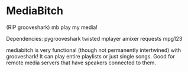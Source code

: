 MediaBitch
==========
(RIP grooveshark)
mb play my media!

Dependencies:
  pygrooveshark
  twisted
  mplayer
  amixer
  requests
  mpg123


mediabitch is very functional (though not permanently intertwined) with grooveshark! It can play entire playlists or just single songs. Good for remote media servers that have speakers connected to them.
